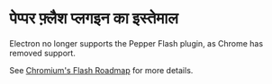 # पेप्पर फ़्लैश प्लगइन का इस्तेमाल

Electron no longer supports the Pepper Flash plugin, as Chrome has removed support.

See [Chromium's Flash Roadmap](https://www.chromium.org/flash-roadmap) for more details.
